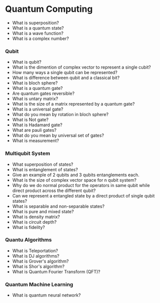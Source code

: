 # Quantum Computing

- What is superposition?
- What is a quantum state?
- What is a wave function?
- What is a complex number?

### Qubit

- What is qubit?
- What is the dimention of complex vector to represent a single cubit?
- How many ways a single qubit can be represented?
- What is difference between qubit and a classical bit?
- What is bloch sphere?
- What is a quantum gate?
- Are quantum gates reversible?
- What is untary matrix?
- What is the size of a matrix represented by a quantum gate?
- What is a universal gate?
- What do you mean by rotation in bloch sphere?
- What is Not gate?
- What is Hadamard gate?
- What are pauli gates?
- What do you mean by universal set of gates?
- What is measurement?


### Multiqubit System

- What superposition of states?
- What is entanglement of states?
- Give an example of 2 qubits and 3 qubits entanglements each.
- What is the size of complex vector space for n qubit system?
- Why do we do normal product for the operators in same qubit while direct product across the different qubit?
- Can we represent a entangled state by a direct product of single qubit states?
- What is separable and non-separable states?
- What is pure and mixed state?
- What is density matrix?
- What is circuit depth?
- What is fidelity?

### Quantu Algorithms

- What is Teleportation?
- What is DJ algorithms?
- What is Grover's algorithm?
- What is Shor's algorithm?
- What is Quantum Fourier Transform (QFT)?


### Quantum Machine Learning

- What is quantum neural network?






















